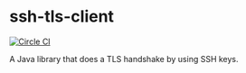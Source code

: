 # ssh-tls-client 

[![Circle CI](https://circleci.com/gh/spotify/ssh-tls.svg?style=shield)](https://circleci.com/gh/spotify/ssh-tls)

A Java library that does a TLS handshake by using SSH keys.
